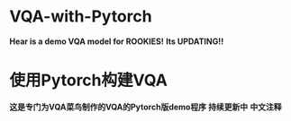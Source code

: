 # VQA-with-Pytorch
**Hear is a demo VQA model for ROOKIES!**
**Its UPDATING!!**
# 使用Pytorch构建VQA
**这是专门为VQA菜鸟制作的VQA的Pytorch版demo程序**
**持续更新中**
**中文注释**

